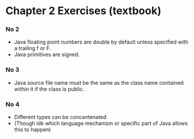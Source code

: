 # Chapter 2 Exercises (textbook)

### No 2
- Java floating point numbers are double by default unless specified with a 
trailing f or F.
- Java primitives are signed.

### No 3
- Java source file name must be the same as the class name contained within it 
if the class is public.

### No 4 
- Different types can be concantenated 
- (Though idk which language mechanism or specific part of Java allows this to 
happen)
